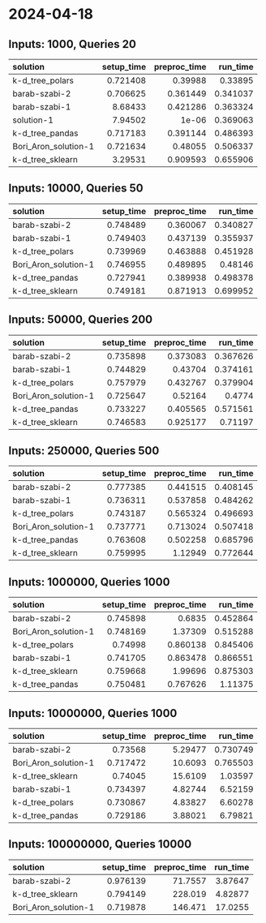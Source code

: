 # 2024-04-18

## Inputs: 1000, Queries 20

| solution             |   setup_time |   preproc_time |   run_time |
|:---------------------|-------------:|---------------:|-----------:|
| k-d_tree_polars      |     0.721408 |       0.39988  |   0.33895  |
| barab-szabi-2        |     0.706625 |       0.361449 |   0.341037 |
| barab-szabi-1        |     8.68433  |       0.421286 |   0.363324 |
| solution-1           |     7.94502  |       1e-06    |   0.369063 |
| k-d_tree_pandas      |     0.717183 |       0.391144 |   0.486393 |
| Bori_Aron_solution-1 |     0.721634 |       0.48055  |   0.506337 |
| k-d_tree_sklearn     |     3.29531  |       0.909593 |   0.655906 |

## Inputs: 10000, Queries 50

| solution             |   setup_time |   preproc_time |   run_time |
|:---------------------|-------------:|---------------:|-----------:|
| barab-szabi-2        |     0.748489 |       0.360067 |   0.340827 |
| barab-szabi-1        |     0.749403 |       0.437139 |   0.355937 |
| k-d_tree_polars      |     0.739969 |       0.463888 |   0.451928 |
| Bori_Aron_solution-1 |     0.746955 |       0.489895 |   0.48146  |
| k-d_tree_pandas      |     0.727941 |       0.389938 |   0.498378 |
| k-d_tree_sklearn     |     0.749181 |       0.871913 |   0.699952 |

## Inputs: 50000, Queries 200

| solution             |   setup_time |   preproc_time |   run_time |
|:---------------------|-------------:|---------------:|-----------:|
| barab-szabi-2        |     0.735898 |       0.373083 |   0.367626 |
| barab-szabi-1        |     0.744829 |       0.43704  |   0.374161 |
| k-d_tree_polars      |     0.757979 |       0.432767 |   0.379904 |
| Bori_Aron_solution-1 |     0.725647 |       0.52164  |   0.4774   |
| k-d_tree_pandas      |     0.733227 |       0.405565 |   0.571561 |
| k-d_tree_sklearn     |     0.746583 |       0.925177 |   0.71197  |

## Inputs: 250000, Queries 500

| solution             |   setup_time |   preproc_time |   run_time |
|:---------------------|-------------:|---------------:|-----------:|
| barab-szabi-2        |     0.777385 |       0.441515 |   0.408145 |
| barab-szabi-1        |     0.736311 |       0.537858 |   0.484262 |
| k-d_tree_polars      |     0.743187 |       0.565324 |   0.496693 |
| Bori_Aron_solution-1 |     0.737771 |       0.713024 |   0.507418 |
| k-d_tree_pandas      |     0.763608 |       0.502258 |   0.685796 |
| k-d_tree_sklearn     |     0.759995 |       1.12949  |   0.772644 |

## Inputs: 1000000, Queries 1000

| solution             |   setup_time |   preproc_time |   run_time |
|:---------------------|-------------:|---------------:|-----------:|
| barab-szabi-2        |     0.745898 |       0.6835   |   0.452864 |
| Bori_Aron_solution-1 |     0.748169 |       1.37309  |   0.515288 |
| k-d_tree_polars      |     0.74998  |       0.860138 |   0.845406 |
| barab-szabi-1        |     0.741705 |       0.863478 |   0.866551 |
| k-d_tree_sklearn     |     0.759668 |       1.99696  |   0.875303 |
| k-d_tree_pandas      |     0.750481 |       0.767626 |   1.11375  |

## Inputs: 10000000, Queries 1000

| solution             |   setup_time |   preproc_time |   run_time |
|:---------------------|-------------:|---------------:|-----------:|
| barab-szabi-2        |     0.73568  |        5.29477 |   0.730749 |
| Bori_Aron_solution-1 |     0.717472 |       10.6093  |   0.765503 |
| k-d_tree_sklearn     |     0.74045  |       15.6109  |   1.03597  |
| barab-szabi-1        |     0.734397 |        4.82744 |   6.52159  |
| k-d_tree_polars      |     0.730867 |        4.83827 |   6.60278  |
| k-d_tree_pandas      |     0.729186 |        3.88021 |   6.79821  |

## Inputs: 100000000, Queries 10000

| solution             |   setup_time |   preproc_time |   run_time |
|:---------------------|-------------:|---------------:|-----------:|
| barab-szabi-2        |     0.976139 |        71.7557 |    3.87647 |
| k-d_tree_sklearn     |     0.794149 |       228.019  |    4.82877 |
| Bori_Aron_solution-1 |     0.719878 |       146.471  |   17.0255  |